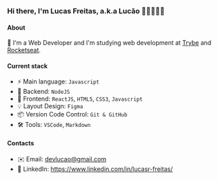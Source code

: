 ### Hi there, I'm Lucas Freitas, a.k.a Lucão 👋🏾👨🏾‍💻

#### About
🚀 I'm a Web Developer and I'm studying web development at [Trybe](https://www.betrybe.com/) and [Rocketseat](https://rocketseat.com.br/).

#### Current stack
- ⚡️ Main language: `Javascript`
- 📡 Backend: `NodeJS`
- 🎨 Frontend: `ReactJS`, `HTML5`, `CSS3`, `Javascript`
- 💡 Layout Design: `Figma`
- 📦 Version Code Control: `Git & GitHub`
- 🛠 Tools: `VSCode`, `Markdown`

#### Contacts

- ✉️ Email: devlucao@gmail.com
- 👤 LinkedIn: https://www.linkedin.com/in/lucasr-freitas/ 

<!--
**devlucao/devlucao** is a ✨ _special_ ✨ repository because its `README.md` (this file) appears on your GitHub profile.

Here are some ideas to get you started:

- 🔭 I’m currently working on ...
- 🌱 I’m currently learning ...
- 👯 I’m looking to collaborate on ...
- 🤔 I’m looking for help with ...
- 💬 Ask me about ...
- 📫 How to reach me: ...
- 😄 Pronouns: ...
- ⚡ Fun fact: ...
-->
